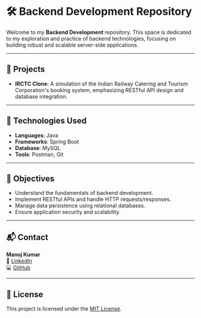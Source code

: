 # 🛠️ Backend Development Repository

Welcome to my **Backend Development** repository. This space is dedicated to my exploration and practice of backend technologies, focusing on building robust and scalable server-side applications.

---

## 📂 Projects

- **IRCTC Clone**: A simulation of the Indian Railway Catering and Tourism Corporation's booking system, emphasizing RESTful API design and database integration.

---

## 🧰 Technologies Used

- **Languages**: Java
- **Frameworks**: Spring Boot
- **Database**: MySQL
- **Tools**: Postman, Git

---

## 🎯 Objectives

- Understand the fundamentals of backend development.
- Implement RESTful APIs and handle HTTP requests/responses.
- Manage data persistence using relational databases.
- Ensure application security and scalability.

---

## 📬 Contact

**Manoj Kumar**  
🔗 [LinkedIn](https://www.linkedin.com/in/manoj-kumar-a-21ab69258/)  
💻 [GitHub](https://github.com/ManojCodeCraft)

---

## 📄 License

This project is licensed under the [MIT License](LICENSE).
